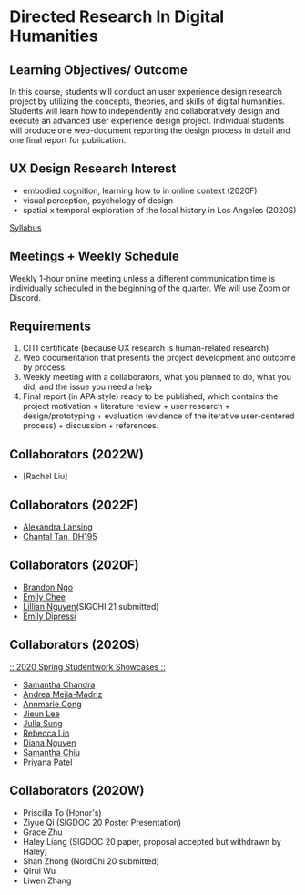

# Directed Research In Digital Humanities

## Learning Objectives/ Outcome
In this course, students will conduct an user experience design research project by utilizing the concepts, theories, and skills of digital humanities. Students will learn how to independently and collaboratively design and execute an advanced user experience design project. Individual students will produce one web-document reporting the design process in detail and one final report for publication. 



## UX Design Research Interest
* embodied cognition, learning how to in online context (2020F)
* visual perception, psychology of design
* spatial x temporal exploration of the local history in Los Angeles (2020S) 

[Syllabus](https://docs.google.com/document/d/1IEQGyl7SRVjKEtLOkDJilb4k4WZ16ExGAGDaMC6Ox9U/edit?usp=sharing)

## Meetings + Weekly Schedule
Weekly 1-hour online meeting unless a different communication time is individually scheduled in the beginning of the quarter. We will use Zoom or Discord. 


## Requirements
1. CITI certificate (because UX research is human-related research)
2. Web documentation that presents the project development and outcome by process. 
3. Weekly meeting with a collaborators, what you planned to do, what you did, and the issue you need a help
4. Final report (in APA style) ready to be published, which contains the project motivation + literature review + user research + design/prototyping + evaluation (evidence of the iterative user-centered process) + discussion + references.

## Collaborators (2022W)
- [Rachel Liu]

## Collaborators (2022F)
- [Alexandra Lansing](https://drive.google.com/file/d/1OeSiseRgDqsCsVFrawOTMmsvwuciYR73/view?usp=sharing)
- [Chantal Tan, DH195](https://drive.google.com/file/d/1OeSiseRgDqsCsVFrawOTMmsvwuciYR73/view?usp=sharing)

## Collaborators (2020F)

- [Brandon Ngo](https://docs.google.com/document/d/1ZzeeUY54JknAJmZ0zreBRmKgG7idq3Llg1RZXvg1bMM/edit?usp=share_link)
- [Emily Chee](https://docs.google.com/document/d/1FpBdok7iy66zhNdqxekqqbWcKiRIj3d2BgSzxQkx9zY/edit?usp=sharing)
- [Lillian Nguyen](https://docs.google.com/document/d/1whetc4Zc6VJ76x9a4tjo3_y9BoIDA7PoMN72j2Ili70/edit?usp=sharing)(SIGCHI 21 submitted)
- [Emily Dipressi](https://docs.google.com/document/d/1Ia2SLElhobJaVq-FWOFPx000hJ-kzIBNQoxEUqkgCCk/edit?usp=sharing)

## Collaborators (2020S)

[:: 2020 Spring Studentwork Showcases ::](https://ux-ui-design-lab.github.io/DH199/2020Spring/)

- [Samantha Chandra](https://samanthachandra1.wixsite.com/dh199)
- [Andrea Mejia-Madriz](https://andreamaria1116.github.io/DH199/)
- [Annmarie Cong](https://anncong.github.io/DH_199S/)
- [Jieun Lee](http://artmate.surge.sh/)
- [Julia Sung](https://jsung125.wixsite.com/dh199-20sp)
- [Rebecca Lin](https://rlin824.wixsite.com/dh199-rebeccalin)
- [Diana Nguyen](https://xdianasmiles.wixsite.com/pibu)
- [Samantha Chiu](https://samanthachiuu.github.io/DH199/)
- [Priyana Patel](https://priyanapatel57.github.io/DH199/)

## Collaborators (2020W)
- Priscilla To (Honor's)
- Ziyue Qi (SIGDOC 20 Poster Presentation)
- Grace Zhu
- Haley Liang (SIGDOC 20 paper, proposal accepted but withdrawn by Haley)
- Shan Zhong (NordChi 20 submitted)
- Qirui Wu
- Liwen Zhang


